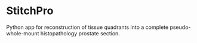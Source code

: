 # StitchPro
Python app for reconstruction of tissue quadrants into a complete pseudo-whole-mount histopathology prostate section.
